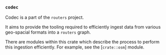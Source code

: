 ### `codec`

Codec is a part of the `routers` project. 

It aims to provide the tooling required to efficiently ingest 
data from various geo-spacial formats into a `routers` graph.

There are modules within this crate which describe the process
to perform this ingestion efficiently. For example, see the [`crate::osm`] module.